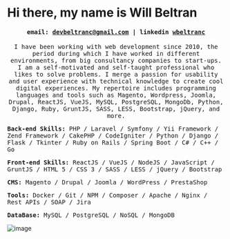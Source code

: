 # Hi there, my name is Will Beltran
<h4 align="center">
  <samp>
    email: <a href="mailto:devbeltranc@gmail.com">devbeltranc@gmail.com</a> | linkedin <a href="https://linkedin.com/in/wbeltranc">wbeltranc</a>
  </samp>
</h4>
<p align="center">
  <samp>
    I have been working with web development since 2010, the period during which I have worked in different environments, from big consultancy companies to start-ups. I am a self-motivated and self-taught professional who likes to solve problems. I merge a passion for usability and user experience with technical knowledge to create cool digital experiences. My repertoire includes programming languages and tools such as Magento,  Wordpress, Joomla, Drupal, ReactJS, VueJS, MySQL, PostgreSQL, MongoDb, Python, Django, Ruby, GruntJS, SASS, LESS, Bootstrap, jQuery, and more.
  </samp>
</p>
<p>
    <samp>
        <strong>
            Back-end Skills:
        </strong>
        PHP / Laravel / Symfony / Yii Framework / Zend Framework / CakePHP / CodeIgniter / Python / Django / Flask / Tkinter / Ruby on Rails / Spring Boot / C# / C++ / Go
    </samp>
</p>
<p>
    <samp>
        <strong>
            Front-end Skills:
        </strong>
        ReactJS / VueJS / NodeJS / JavaScript / GruntJS / HTML 5 / CSS 3 / SASS / LESS / jQuery / Bootstrap
    </samp>
</p>
<p>
    <samp>
        <strong>
            CMS:
        </strong>
        Magento / Drupal / Joomla / WordPress / PrestaShop
    </samp>
</p>
<p>
    <samp>
        <strong>
            Tools:
        </strong>
        Docker / Git / NPM / Composer / Apache / Nginx / Rest APIs / SOAP / Jira
    </samp>
</p>
<p>
    <samp>
        <strong>
            DataBase:
        </strong>
        MySQL / PostgreSQL / NoSQL / MongoDB
    </samp>
</p>

![image](https://github.com/saadeghi/saadeghi/blob/master/dino.gif)